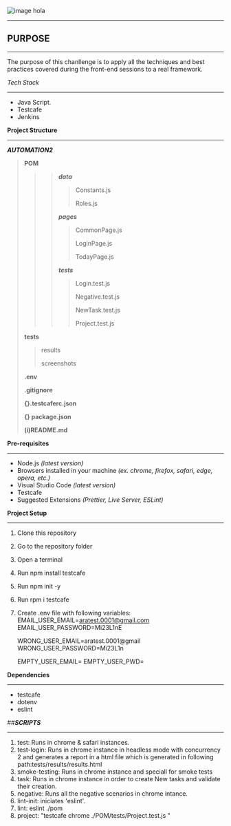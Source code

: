 ![image](https://user-images.githubusercontent.com/91338126/138530868-b765f021-aa84-4f7f-8c71-32c807c35ef2.png)
hola

---

## **PURPOSE**

---

The purpose of this chanllenge is to apply all the techniques and best practices covered during the front-end sessions to a real framework.

_Tech Stack_

---

- Java Script.
- Testcafe
- Jenkins

**Project Structure**

---

**_AUTOMATION2_**

> **POM**
>
> > > **_data_**
> > >
> > > > Constants.js
> > > >
> > > > Roles.js
> > >
> > > **_pages_**
> > >
> > > > CommonPage.js
> > > >
> > > > LoginPage.js
> > > >
> > > > TodayPage.js
> > >
> > > **_tests_**
> > >
> > > > Login.test.js
> > > >
> > > > Negative.test.js
> > > >
> > > > NewTask.test.js
> > > >
> > > > Project.test.js
>
> **tests**
>
> > results
> >
> > screenshots
>
> **.env**
>
> **.gitignore**
>
> **{}.testcaferc.json**
>
> **{} package.json**
>
> **(i)README.md**

**Pre-requisites**

---

- Node.js _(latest version)_
- Browsers installed in your machine _(ex. chrome, firefox, safari, edge, opera, etc.)_
- Visual Studio Code _(latest version)_
- Testcafe
- Suggested Extensions _(Prettier, Live Server, ESLint)_

**Project Setup**

---

1. Clone this repository
2. Go to the repository folder
3. Open a terminal
4. Run npm install testcafe
5. Run npm init -y
6. Run rpm i testcafe
7. Create .env file with following variables:
   EMAIL_USER_EMAIL=aratest.0001@gmail.com
   EMAIL_USER_PASSWORD=Mi23L1nE

   WRONG_USER_EMAIL=aratest.0001@gmail
   WRONG_USER_PASSWORD=Mi23L1n

   EMPTY_USER_EMAIL=
   EMPTY_USER_PWD=

**Dependencies**

---

- testcafe
- dotenv
- eslint

##**_SCRIPTS_**

---

1. test: Runs in chrome & safari instances.
2. test-login: Runs in chrome instance in headless mode with concurrency 2 and generates a report in a html file which is generated in following path:tests/results/results.html
3. smoke-testing: Runs in chrome instance and speciall for smoke tests
4. task: Runs in chrome instance in order to create New tasks and validate their creation.
5. negative: Runs all the negative scenarios in chrome intance.
6. lint-init: iniciates 'eslint'.
7. lint: eslint ./pom
8. project: "testcafe chrome ./POM/tests/Project.test.js "
